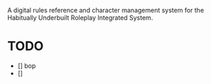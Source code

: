 A digital rules reference and character management system for the Habitually Underbuilt Roleplay Integrated System.

# TODO

- [] bop
- []
